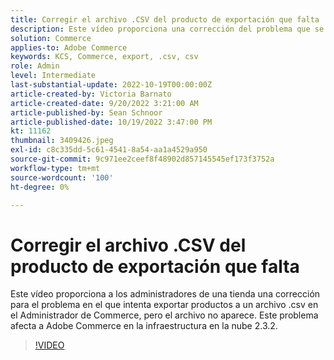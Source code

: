 ```yaml
---
title: Corregir el archivo .CSV del producto de exportación que falta
description: Este vídeo proporciona una corrección del problema que se produce cuando se intenta exportar productos a un archivo .csv en el Administrador de Commerce, pero el archivo no aparece. Este problema afecta a Adobe Commerce en la infraestructura de nube 2.3.2. ¿Para quién es este vídeo? - Administradores de tienda4.
solution: Commerce
applies-to: Adobe Commerce
keywords: KCS, Commerce, export, .csv, csv
role: Admin
level: Intermediate
last-substantial-update: 2022-10-19T00:00:00Z
article-created-by: Victoria Barnato
article-created-date: 9/20/2022 3:21:00 AM
article-published-by: Sean Schnoor
article-published-date: 10/19/2022 3:47:00 PM
kt: 11162
thumbnail: 3409426.jpeg
exl-id: c8c335dd-5c61-4541-8a54-aa1a4529a950
source-git-commit: 9c971ee2ceef8f48902d857145545ef173f3752a
workflow-type: tm+mt
source-wordcount: '100'
ht-degree: 0%

---
```


# Corregir el archivo .CSV del producto de exportación que falta

Este vídeo proporciona a los administradores de una tienda una corrección para el problema en el que intenta exportar productos a un archivo .csv en el Administrador de Commerce, pero el archivo no aparece. Este problema afecta a Adobe Commerce en la infraestructura en la nube 2.3.2.


>[!VIDEO](https://video.tv.adobe.com/v/3409426/?quality=12&learn=on)

